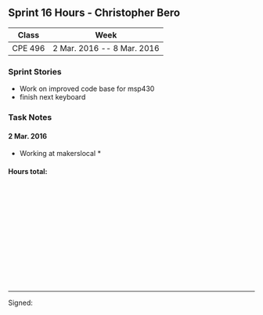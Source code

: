 ## Sprint 16 Hours - Christopher Bero

Class | Week
----- | ----
CPE 496 | 2 Mar. 2016 -- 8 Mar. 2016

### Sprint Stories

* Work on improved code base for msp430
* finish next keyboard

### Task Notes

#### 2 Mar. 2016

* Working at makerslocal
	* 

#### Hours total:



<br><br><br><br><br><br>
<br><br><br><br><br><br>

---

Signed: 
